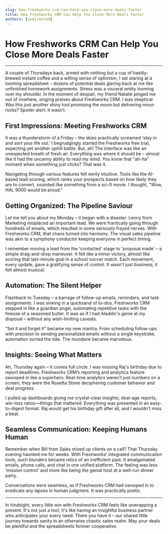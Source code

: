 ```yaml
---
slug: how-freshworks-crm-can-help-you-close-more-deals-faster
title: How Freshworks CRM Can Help You Close More Deals Faster
authors: [undirected]
---
```


# How Freshworks CRM Can Help You Close More Deals Faster

---

A couple of Thursdays back, armed with nothing but a cup of hastily-brewed instant coffee and a wilting sense of optimism, I sat staring at a looming spreadsheet – dozens of potential deals glaring back at me like unfinished homework assignments. Stress was a visceral entity looming over my shoulder. In the moment of despair, my friend Natalie pinged me out of nowhere, singing praises about Freshworks CRM. I was skeptical. Was this just another shiny tool promising the moon but delivering moon rocks? Spoiler alert: it wasn’t.

## First Impressions: Meeting Freshworks CRM

It was a thunderstorm of a Friday – the skies practically screamed ‘stay in and sort your life out.’ I begrudgingly started the Freshworks free trial, expecting yet another uphill battle. But, ah! The interface was like an unexpected breath of fresh air. Everything was where it should be – almost like it had the uncanny ability to read my mind. You know that "ah-ha" moment when something just clicks? That was it.

Navigating through various features felt eerily intuitive. Tools like the AI-based lead scoring, which ranks your prospects based on how likely they are to convert, sounded like something from a sci-fi movie. I thought, "Wow, HAL 9000 would be proud."

## Getting Organized: The Pipeline Saviour

Let me tell you about my Monday – it began with a disaster. Lenny from Marketing misplaced an important lead. We were frantically going through hundreds of emails, which resulted in some seriously frayed nerves. With Freshworks CRM, that chaos turned into harmony. The visual sales pipeline was akin to a symphony conductor keeping everyone in perfect timing.

I remember moving a lead from the 'contacted' stage to 'proposal made' – a simple drag-and-drop maneuver. It felt like a minor victory, almost like scoring that last-minute goal in a school soccer match. Each movement, every update, gave a gratifying sense of control. It wasn't just business; it felt almost musical.

## Automation: The Silent Helper

Flashback to Tuesday – a barrage of follow-up emails, reminders, and task assignments. I was sinking in a quicksand of to-dos. Freshworks CRM stepped in like a guardian angel, automating repetitive tasks with the finesse of a seasoned butler. It was as if I had Aladdin's genie at my disposal – without any wish-limiting caveats.

"Set it and forget it" became my new mantra. From scheduling follow-ups with precision to sending personalized emails without a single keystroke, automation turned the tide. The mundane became marvelous.

## Insights: Seeing What Matters

Ah, Thursday again – it comes full circle. I was missing Raj's birthday due to report deadlines. Freshworks CRM’s reporting and analytics feature swooped in like a superhero. Real-time analytics weren’t just numbers on a screen; they were the Rosetta Stone deciphering customer behavior and deal progress.

I pulled up dashboards giving me crystal-clear insights; deal-age reports, win-loss ratios—things that mattered. Everything was presented in an easy-to-digest format. Raj would get his birthday gift after all, and I wouldn't miss a beat.

## Seamless Communication: Keeping Humans Human

Remember when Bill from Sales mixed up clients on a call? That Thursday evening haunted me for weeks. With Freshworks’ integrated communication tools, such blunders became relics of an inefficient past. It amalgamated emails, phone calls, and chat in one unified platform. The feeling was less ‘mission control’ and more like being the genial host at a well-run dinner party.

Conversations were seamless, as if Freshworks CRM had swooped in to eradicate any lapses in human judgment. It was practically poetic.

---

In hindsight, every little win with Freshworks CRM feels like unwrapping a present. It's not just a tool; it's like having an insightful business partner who anticipates your every need. There you have it – our shared little journey towards sanity in an otherwise chaotic sales realm. May your deals be plentiful and the spreadsheets forever cooperative.